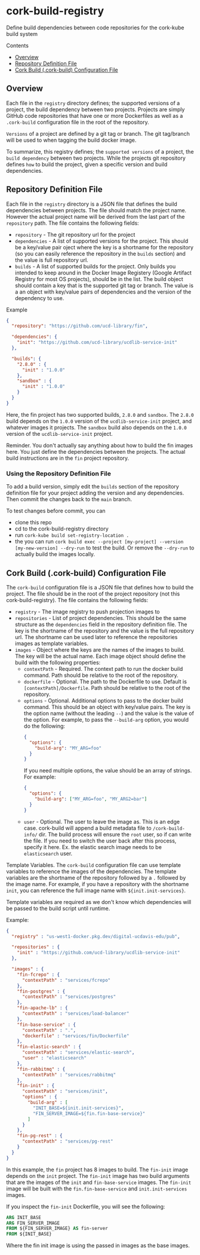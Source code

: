# cork-build-registry
Define build dependencies between code repositories for the cork-kube build system

Contents
- [Overview](#overview)
- [Repository Definition File](#repository-definition-file)
- [Cork Build (.cork-build) Configuration File](#cork-build-configuration-file)

## Overview

Each file in the `registry` directory defines; the supported versions of a project, the build dependency between two projects.   Projects are simply GitHub code repositories that have one or more Dockerfiles as well as a `.cork-build` configuration file in the root of the repository.

`Versions` of a project are defined by a git tag or branch.  The git tag/branch will be used to when tagging the build docker image.

To summarize, this registry defines; the `supported versions` of a project, the `build dependency` between two projects.  While the projects git repository defines `how` to build the project, given a specific version and build dependencies.

## Repository Definition File

Each file in the `registry` directory is a JSON file that defines the build dependencies between projects.  The file should match the project name.  However the actual project name will be derived from the last part of the `repository` path.  The file contains the following fields:

- `repository` - The git repository url for the project
- `dependencies` - A list of supported versions for the project.  This should be a key/value pair oject where the key is a shortname for the repository (so you can easily reference the repository in the `builds` section) and the value is full repository url.
- `builds` - A list of supported builds for the project.  Only builds you intended to keep around in the Docker Image Registery (Google Artifact Registry for most OS projects), should be in the list.  The build object should contain a key that is the supported git tag or branch.  The value is a an object with key/value pairs of dependencies and the version of the dependency to use. 

Example 

```json
{
  "repository": "https://github.com/ucd-library/fin",

  "dependencies": {
    "init": "https://github.com/ucd-library/ucdlib-service-init"
  },

  "builds": {
    "2.8.0" : {
      "init" : "1.0.0"
    },
    "sandbox" : {
      "init" : "1.0.0"
    }
  }
}
```

Here, the fin project has two supported builds, `2.8.0` and `sandbox`.  The `2.8.0` build depends on the `1.0.0` version of the `ucdlib-service-init` project, and whatever images it projects.  The `sandbox` build also depends on the `1.0.0` version of the `ucdlib-service-init` project.

Reminder.  You don't actually say anything about how to build the fin images here.  You just define the dependencies between the projects. The actual build instructions are in the `fin` project repository.

### Using the Repository Definition File

To add a build version, simply edit the `builds` section of the repository definition file for your project adding the version and any dependencies.  Then commit the changes back to the `main` branch. 

To test changes before commit, you can
 - clone this repo
 - cd to the cork-build-registry directory
 - run `cork-kube build set-registry-location .`
 - the you can run `cork build exec --project [my-project] --version [my-new-version] --dry-run` to test the build.  Or remove the `--dry-run` to actually build the images locally.

## Cork Build (.cork-build) Configuration File

The `cork-build` configuration file is a JSON file that defines how to build the project.  The file should be in the root of the project repository (not this cork-build-registry).  The file contains the following fields:

- `registry` - The image registry to push projection images to
- `repositories` - List of project dependencies.  This should be the same structure as the `dependencies` field in the repository definition file.  The key is the shortname of the repository and the value is the full repository url.  The shortname can be used later to reference the repositories images as template variables.
- `images` - Object where the keys are the names of the images to build.  The key will be the actual name.  Each image object should define the build with the following properties:
  - `contextPath` - Required.  The context path to run the docker build command. Path should be relative to the root of the repository.
  - `dockerfile` - Optional.  The path to the Dockerfile to use.  Default is `[contextPath]/Dockerfile`.  Path should be relative to the root of the repository.
  - `options` - Optional.  Additional options to pass to the docker build command.  This should be an object with key/value pairs.  The key is the option name (without the leading `--`) and the value is the value of the option.  For example, to pass the `--build-arg` option, you would do the following:
    ```json
    {
      "options": {
        "build-arg": "MY_ARG=foo"
      }
    }
    ```
    If you need multiple options, the value should be an array of strings.  For example:
    ```json
    {
      "options": {
        "build-arg": ["MY_ARG=foo", "MY_ARG2=bar"]
      }
    }
    ```
  - `user` - Optional.  The user to leave the image as.  This is an edge case.  cork-build will append a build metadata file to `/cork-build-info/` dir.  The build process will ensure the `root` user, so if can write the file.  If you need to switch the user back after this process, specify it here. Ex. the elastic search image needs to be `elasticsearch` user.


Template Variables.  The `cork-build` configuration file can use template variables to reference the images of the dependencies.  The template variables are the shortname of the repository followed by a `.` followed by the image name.  For example, if you have a repository with the shortname `init`, you can reference the full image name with `${init.init-services}`.   

Template variables are required as we don't know which dependencies will be passed to the build script until runtime.

Example:

```json
{
  "registry" : "us-west1-docker.pkg.dev/digital-ucdavis-edu/pub",

  "repositories" : {
    "init" : "https://github.com/ucd-library/ucdlib-service-init"
  },

  "images" : {
    "fin-fcrepo" : {
      "contextPath" : "services/fcrepo"
    },
    "fin-postgres" : {
      "contextPath" : "services/postgres"
    },
    "fin-apache-lb" : {
      "contextPath" : "services/load-balancer"
    },
    "fin-base-service" : {
      "contextPath" : ".",
      "dockerfile" : "services/fin/Dockerfile"
    },
    "fin-elastic-search" : {
      "contextPath" : "services/elastic-search",
      "user" : "elasticsearch"
    },
    "fin-rabbitmq" : {
      "contextPath" : "services/rabbitmq"
    },
    "fin-init" : {
      "contextPath" : "services/init",
      "options" : {
        "build-arg" : [
          "INIT_BASE=${init.init-services}",
          "FIN_SERVER_IMAGE=${fin.fin-base-service}"
        ]
      }
    },
    "fin-pg-rest" : {
      "contextPath" : "services/pg-rest"
    }
  }
}
```

In this example, the `fin` project has 8 images to build.  The `fin-init` image depends on the `init` project.  The `fin-init` image has two build arguments that are the images of the `init` and `fin-base-service` images.  The `fin-init` image will be built with the `fin.fin-base-service` and `init.init-services` images.

If you inspect the `fin-init` Dockerfile, you will see the following:

```Dockerfile
ARG INIT_BASE
ARG FIN_SERVER_IMAGE
FROM ${FIN_SERVER_IMAGE} AS fin-server
FROM ${INIT_BASE}

```

Where the fin init image is using the passed in images as the base images.